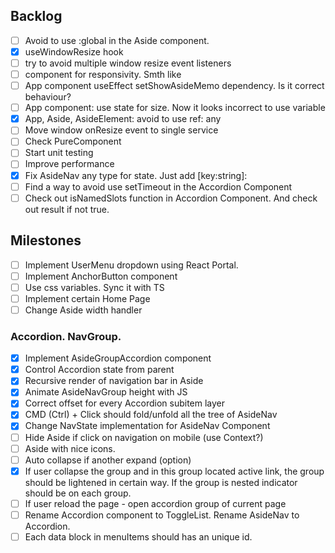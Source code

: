 ## Backlog
- [ ] Avoid to use :global in the Aside component.
- [X] useWindowResize hook
- [ ] try to avoid multiple window resize event listeners
- [ ] component for responsivity. Smth like <Media query={SM}></Media>
- [ ] App component useEffect setShowAsideMemo dependency. Is it correct behaviour?
- [ ] App component: use state for size. Now it looks incorrect to use variable
- [X] App, Aside, AsideElement: avoid to use ref: any
- [ ] Move window onResize event to single service
- [ ] Check PureComponent
- [ ] Start unit testing
- [ ] Improve performance
- [X] Fix AsideNav any type for state. Just add [key:string]: <type>
- [ ] Find a way to avoid use setTimeout in the Accordion Component
- [ ] Check out isNamedSlots function in Accordion Component. And check out result if not true.

## Milestones
- [ ] Implement UserMenu dropdown using React Portal.
- [ ] Implement AnchorButton component
- [ ] Use css variables. Sync it with TS
- [ ] Implement certain Home Page
- [ ] Change Aside width handler

### Accordion. NavGroup.
- [X] Implement AsideGroupAccordion component
- [X] Control Accordion state from parent
- [X] Recursive render of navigation bar in Aside
- [X] Animate AsideNavGroup height with JS
- [X] Correct offset for every Accordion subitem layer
- [X] CMD (Ctrl) + Click should fold/unfold all the tree of AsideNav
- [X] Change NavState implementation for AsideNav Component
- [ ] Hide Aside if click on navigation on mobile (use Context?)
- [ ] Aside with nice icons.
- [ ] Auto collapse if another expand (option)
- [X] If user collapse the group and in this group located active link, the group should be lightened in certain way.
      If the group is nested indicator should be on each group.
- [ ] If user reload the page - open accordion group of current page
- [ ] Rename Accordion component to ToggleList. Rename AsideNav to Accordion.
- [ ] Each data block in menuItems should has an unique id.
